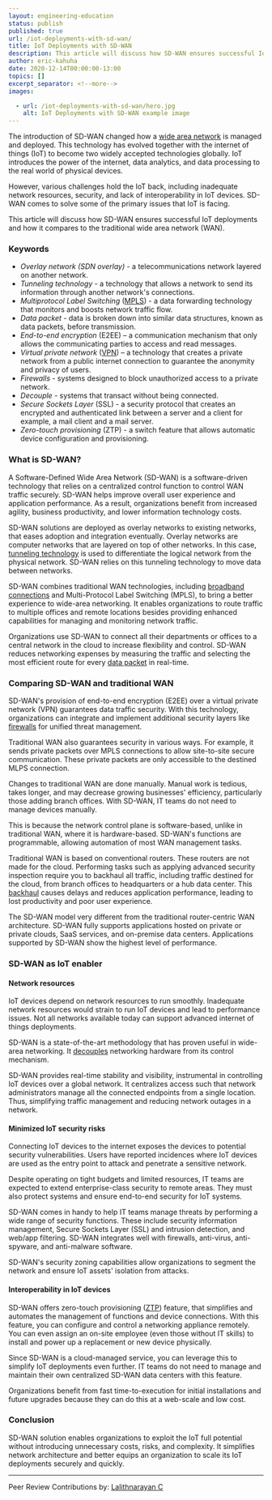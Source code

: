 ```yaml
---
layout: engineering-education
status: publish
published: true
url: /iot-deployments-with-sd-wan/
title: IoT Deployments with SD-WAN
description: This article will discuss how SD-WAN ensures successful IoT deployments and how it compares to the traditional wide area network (WAN).
author: eric-kahuha
date: 2020-12-14T00:00:00-13:00
topics: []
excerpt_separator: <!--more-->
images:

  - url: /iot-deployments-with-sd-wan/hero.jpg
    alt: IoT Deployments with SD-WAN example image
---
```

The introduction of SD-WAN changed how a [wide area network](/network-types-topologies/) is managed and deployed. This technology has evolved together with the internet of things (IoT) to become two widely accepted technologies globally. IoT introduces the power of the internet, data analytics, and data processing to the real world of physical devices.
<!--more-->
However, various challenges hold the IoT back, including inadequate network resources, security, and lack of interoperability in IoT devices. SD-WAN comes to solve some of the primary issues that IoT is facing.

This article will discuss how SD-WAN ensures successful IoT deployments and how it compares to the traditional wide area network (WAN).

### Keywords
- *Overlay network (SDN overlay)* - a telecommunications network layered on another network.
- *Tunneling technology* - a technology that allows a network to send its information through another network's connections.
- *Multiprotocol Label Switching* ([MPLS](https://www.forcepoint.com/cyber-edu/mpls-multiprotocol-label-switching#)) - a data forwarding technology that monitors and boosts network traffic flow.
- *Data packet* - data is broken down into similar data structures, known as data packets, before transmission.
- *End-to-end encryption* (E2EE) – a communication mechanism that only allows the communicating parties to access and read messages.
- *Virtual private network* ([VPN]((https://en.wikipedia.org/wiki/Virtual_private_network))) – a technology that creates a private network from a public internet connection to guarantee the anonymity and privacy of users.
- *Firewalls* - systems designed to block unauthorized access to a private network.
- *Decouple* - systems that transact without being connected.
- *Secure Sockets Layer* (SSL) - a security protocol that creates an encrypted and authenticated link between a server and a client for example, a mail client and a mail server.
- *Zero-touch provisioning* (ZTP) - a switch feature that allows automatic device configuration and provisioning.

### What is SD-WAN?
A Software-Defined Wide Area Network (SD-WAN) is a software-driven technology that relies on a centralized control function to control WAN traffic securely. SD-WAN helps improve overall user experience and application performance. As a result, organizations benefit from increased agility, business productivity, and lower information technology costs.

SD-WAN solutions are deployed as overlay networks to existing networks, that eases adoption and integration eventually. Overlay networks are computer networks that are layered on top of other networks. In this case, [tunneling technology](https://www.webopedia.com/TERM/T/tunneling.html) is used to differentiate the logical network from the physical network. SD-WAN relies on this tunneling technology to move data between networks.

SD-WAN combines traditional WAN technologies, including [broadband connections](https://www.nfon.com/en/service/knowledge-base/knowledge-base-detail/broadband-internet-connection) and Multi-Protocol Label Switching (MPLS), to bring a better experience to wide-area networking. It enables organizations to route traffic to multiple offices and remote locations besides providing enhanced capabilities for managing and monitoring network traffic. 

Organizations use SD-WAN to connect all their departments or offices to a central network in the cloud to increase flexibility and control. SD-WAN reduces networking expenses by measuring the traffic and selecting the most efficient route for every [data packet](https://www.techopedia.com/definition/6751/data-packet#) in real-time.

### Comparing SD-WAN and traditional WAN
SD-WAN's provision of end-to-end encryption (E2EE) over a virtual private network (VPN) guarantees data traffic security. With this technology, organizations can integrate and implement additional security layers like [firewalls](https://kb.iu.edu/d/aoru#) for unified threat management.

Traditional WAN also guarantees security in various ways. For example, it sends private packets over MPLS connections to allow site-to-site secure communication. These private packets are only accessible to the destined MLPS connection.

Changes to traditional WAN are done manually. Manual work is tedious, takes longer, and may decrease growing businesses' efficiency, particularly those adding branch offices. With SD-WAN, IT teams do not need to manage devices manually. 

This is because the network control plane is software-based, unlike in traditional WAN, where it is hardware-based. SD-WAN's functions are programmable, allowing automation of most WAN management tasks.

Traditional WAN is based on conventional routers. These routers are not made for the cloud. Performing tasks such as applying advanced security inspection require you to backhaul all traffic, including traffic destined for the cloud, from branch offices to headquarters or a hub data center. This [backhaul](https://manuals.gfi.com/en/exinda/help/content/exos/common-use-cases/backhaul-traffic.htm#) causes delays and reduces application performance, leading to lost productivity and poor user experience.

The SD-WAN model very different from the traditional router-centric WAN architecture. SD-WAN fully supports applications hosted on private or private clouds, SaaS services, and on-premise data centers. Applications supported by SD-WAN show the highest level of performance.

### SD-WAN as IoT enabler
#### Network resources
IoT devices depend on network resources to run smoothly. Inadequate network resources would strain to run IoT devices and lead to performance issues. Not all networks available today can support advanced internet of things deployments.

SD-WAN is a state-of-the-art methodology that has proven useful in wide-area networking. It [decouples](https://www.webopedia.com/TERM/D/decoupled.html#) networking hardware from its control mechanism.

SD-WAN provides real-time stability and visibility, instrumental in controlling IoT devices over a global network. It centralizes access such that network administrators manage all the connected endpoints from a single location. Thus, simplifying traffic management and reducing network outages in a network.

#### Minimized IoT security risks
Connecting IoT devices to the internet exposes the devices to potential security vulnerabilities. Users have reported incidences where IoT devices are used as the entry point to attack and penetrate a sensitive network.

Despite operating on tight budgets and limited resources, IT teams are expected to extend enterprise-class security to remote areas. They must also protect systems and ensure end-to-end security for IoT systems.

SD-WAN comes in handy to help IT teams manage threats by performing a wide range of security functions. These include security information management, Secure Sockets Layer (SSL) and intrusion detection, and web/app filtering. SD-WAN integrates well with firewalls, anti-virus, anti-spyware, and anti-malware software.

SD-WAN's security zoning capabilities allow organizations to segment the network and ensure IoT assets' isolation from attacks.

#### Interoperability in IoT devices
SD-WAN offers zero-touch provisioning ([ZTP](https://www.juniper.net/documentation/en_US/junos/topics/topic-map/zero-touch-provision.html#)) feature, that simplifies and automates the management of functions and device connections. With this feature, you can configure and control a networking appliance remotely. You can even assign an on-site employee (even those without IT skills) to install and power up a replacement or new device physically.

Since SD-WAN is a cloud-managed service, you can leverage this to simplify IoT deployments even further. IT teams do not need to manage and maintain their own centralized SD-WAN data centers with this feature.

Organizations benefit from fast time-to-execution for initial installations and future upgrades because they can do this at a web-scale and low cost.

### Conclusion
SD-WAN solution enables organizations to exploit the IoT full potential without introducing unnecessary costs, risks, and complexity. It simplifies network architecture and better equips an organization to scale its IoT deployments securely and quickly.

---
Peer Review Contributions by: [Lalithnarayan C](/authors/lalithnarayan-c/)

